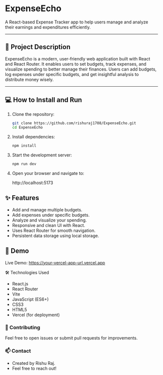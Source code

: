 # ExpenseEcho

A React-based Expense Tracker app to help users manage and analyze their earnings and expenditures efficiently.

---

## 🚀 Project Description

ExpenseEcho is a modern, user-friendly web application built with React and React Router. It enables users to set budgets, track expenses, and visualize spending to better manage their finances. Users can add budgets, log expenses under specific budgets, and get insightful analysis to distribute money wisely.

---

## 💻 How to Install and Run

1. Clone the repository:

   ```bash
   git clone https://github.com/rishuraj1708/ExpenseEcho.git
   cd ExpenseEcho

2. Install dependencies: 

   ```bash
   npm install

3. Start the development server:


   ```bash
   npm run dev

4. Open your browser and navigate to:

   http://localhost:5173
  
## ✨ Features

- Add and manage multiple budgets.
- Add expenses under specific budgets.
- Analyze and visualize your spending.
- Responsive and clean UI with React.
- Uses React Router for smooth navigation.
- Persistent data storage using local storage.
## 📸 Demo

Live Demo: https://your-vercel-app-url.vercel.app

🛠️ Technologies Used

- React.js
- React Router
- Vite
- JavaScript (ES6+)
- CSS3
- HTML5
- Vercel (for deployment)

### 🤝 Contributing

Feel free to open issues or submit pull requests for improvements.

### 📫 Contact

- Created by Rishu Raj.
- Feel free to reach out!
